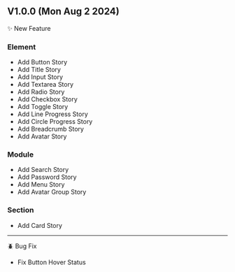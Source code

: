 ## V1.0.0 (Mon Aug 2 2024)

✨ New Feature

### Element

- Add Button Story
- Add Title Story
- Add Input Story
- Add Textarea Story
- Add Radio Story
- Add Checkbox Story
- Add Toggle Story
- Add Line Progress Story
- Add Circle Progress Story
- Add Breadcrumb Story
- Add Avatar Story

### Module

- Add Search Story
- Add Password Story
- Add Menu Story
- Add Avatar Group Story

### Section

- Add Card Story

---

🪲 Bug Fix

- Fix Button Hover Status
